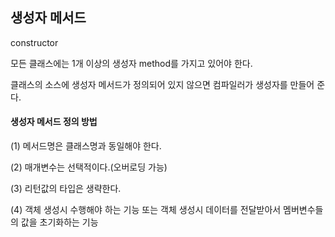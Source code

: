 ## 생성자 메서드

constructor

모든 클래스에는 1개 이상의 생성자 method를 가지고 있어야 한다.

클래스의 소스에 생성자 메서드가 정의되어 있지 않으면 컴파일러가 생성자를 만들어 준다.



#### 생성자 메서드 정의 방법

(1) 메서드명은 클래스명과 동일해야 한다.

(2) 매개변수는 선택적이다.(오버로딩 가능)

(3) 리턴값의 타입은 생략한다.

(4) 객체 생성시 수행해야 하는 기능 또는 객체 생성시 데이터를 전달받아서 멤버변수들의 값을 초기화하는 기능